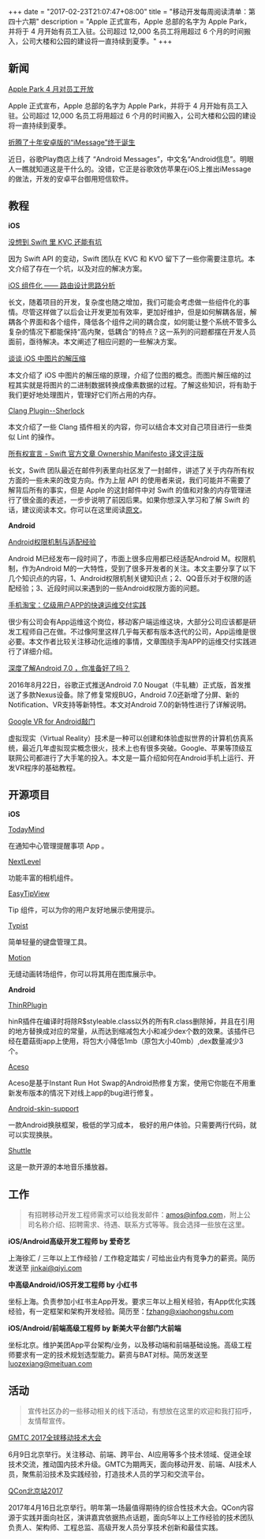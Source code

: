 +++
date = "2017-02-23T21:07:47+08:00"
title = "移动开发每周阅读清单：第四十六期"
description = "Apple 正式宣布，Apple 总部的名字为 Apple Park，并将于 4 月开始有员工入驻。公司超过 12,000 名员工将用超过 6 个月的时间搬入，公司大楼和公园的建设将一直持续到夏季。"
+++


## 新闻

[Apple Park 4 月对员工开放](http://www.apple.com/cn/pr/library/2017/02/22Apple-Park-Opens-to-Employees-in-April.html)

Apple 正式宣布，Apple 总部的名字为 Apple Park，并将于 4 月开始有员工入驻。公司超过 12,000 名员工将用超过 6 个月的时间搬入，公司大楼和公园的建设将一直持续到夏季。

[折腾了十年安卓版的“iMessage”终于诞生](http://www.leiphone.com/news/201702/5lwZHiAYgGsIeDWR.html)

近日，谷歌Play商店上线了 “Android Messages”，中文名“Android信息”。明眼人一瞧就知道这是干什么的。没错，它正是谷歌效仿苹果在iOS上推出iMessage的做法，开发的安卓平台御用短信软件。

## 教程

**iOS**

[没想到 Swift 里 KVC 还能有坑](http://www.jianshu.com/p/196e3bfcf95e)

因为 Swift API 的变动，Swift 团队在 KVC 和 KVO 留下了一些你需要注意坑。本文介绍了存在一个坑，以及对应的解决方案。

[iOS 组件化 —— 路由设计思路分析](http://www.jianshu.com/p/76da56b3bd55)

长文，随着项目的开发，复杂度也随之增加，我们可能会考虑做一些组件化的事情。尽管这样做了以后会让开发更加有效率，更加好维护，但是如何解耦各层，解耦各个界面和各个组件，降低各个组件之间的耦合度，如何能让整个系统不管多么复杂的情况下都能保持“高内聚，低耦合”的特点？这一系列的问题都摆在开发人员面前，亟待解决。本文阐述了相应问题的一些解决方案。

[谈谈 iOS 中图片的解压缩](http://blog.leichunfeng.com/blog/2017/02/20/talking-about-the-decompression-of-the-image-in-ios/#jtss-tsina)

本文介绍了 iOS 中图片的解压缩的原理，介绍了位图的概念。而图片解压缩的过程其实就是将图片的二进制数据转换成像素数据的过程。了解这些知识，将有助于我们更好地处理图片，管理好它们所占用的内存。

[Clang Plugin--Sherlock](http://blog.mrriddler.com/2017/02/24/Clang%E6%8F%92%E4%BB%B6-Sherlock/)

本文介绍了一些 Clang 插件相关的内容，你可以结合本文对自己项目进行一些类似 Lint 的操作。

[所有权宣言 - Swift 官方文章 Ownership Manifesto 译文评注版](https://onevcat.com/2017/02/ownership/)

长文，Swift 团队最近在邮件列表里向社区发了一封邮件，讲述了关于内存所有权方面的一些未来的改变方向。作为上层 API 的使用者来说，我们可能并不需要了解背后所有的事实，但是 Apple 的这封邮件中对 Swift 的值和对象的内存管理进行了很全面的表述，一步步说明了前因后果。如果你想深入学习和了解 Swift 的话，建议阅读本文。你可以在这里阅读[原文](https://github.com/apple/swift/blob/master/docs/OwnershipManifesto.md)。

**Android**

[Android权限机制与适配经验](http://mp.weixin.qq.com/s?__biz=MzI1NjEwMTM4OA==&mid=2651232379&idx=1&sn=b606cea54aafdcce30972cec62df45f0)

Android M已经发布一段时间了，市面上很多应用都已经适配Android M。权限机制，作为Android M的一大特性，受到了很多开发者的关注。本文主要分享了以下几个知识点的内容，1、Android权限机制关键知识点；2、QQ音乐对于权限的适配经验；3、近段时间以来遇到的一些Android权限方面的问题。

[手机淘宝：亿级用户APP的快速运维交付实践](http://mp.weixin.qq.com/s?__biz=MzAxNDEwNjk5OQ==&mid=2650400312&idx=1&sn=ce8468991c70ab2e06634f59cd2b6865)

很少有公司会有App运维这个岗位，移动客户端运维这块，大部分公司应该都是研发工程师自己在做。不过像阿里这样几乎每天都有版本迭代的公司，App运维是很必要。本文作者比较关注移动化运维的事情，文章围绕手淘APP的运维交付实践进行了详细介绍。

[深度了解Android 7.0 ，你准备好了吗？](http://mp.weixin.qq.com/s/8Nouh0ZZklqjxfachhoA-g)

2016年8月22日，谷歌正式推送Android 7.0 Nougat（牛轧糖）正式版，首发推送了多款Nexus设备。除了修复常规BUG，Android 7.0还新增了分屏、新的Notification、VR支持等新特性。本文对Android 7.0的新特性进行了详解说明。

[Google VR for Android敲门](http://www.jianshu.com/p/7867fe980fb4)

虚拟现实（Virtual Reality）技术是一种可以创建和体验虚拟世界的计算机仿真系统，最近几年虚拟现实概念很火，技术上也有很多突破。Google、苹果等顶级互联网公司都进行了大手笔的投入。本文是一篇介绍如何在Android手机上运行、开发VR程序的基础教程。


## 开源项目

**iOS**

[TodayMind](https://github.com/cyanzhong/TodayMind)

在通知中心管理提醒事项 App 。

[NextLevel](https://github.com/NextLevel/NextLevel)

功能丰富的相机组件。

[EasyTipView](https://github.com/teodorpatras/EasyTipView)

Tip 组件，可以为你的用户友好地展示使用提示。

[Typist](https://github.com/totocaster/Typist)

简单轻量的键盘管理工具。

[Motion](https://github.com/CosmicMind/Motion)

无缝动画转场组件，你可以将其用在图库展示中。


**Android**

[ThinRPlugin](https://github.com/meili/ThinRPlugin)

hinR插件在编译时将除R$styleable.class以外的所有R.class删除掉，并且在引用的地方替换成对应的常量，从而达到缩减包大小和减少dex个数的效果。该插件已经在蘑菇街app上使用，将包大小降低1mb（原包大小40mb）,dex数量减少3个。

[Aceso](https://github.com/meili/Aceso)

Aceso是基于Instant Run Hot Swap的Android热修复方案，使用它你能在不用重新发布版本的情况下对线上app的bug进行修复。

[Android-skin-support](https://github.com/ximsfei/Android-skin-support)

一款Android换肤框架，极低的学习成本， 极好的用户体验。只需要两行代码，就可以实现换肤。

[Shuttle](https://github.com/timusus/Shuttle)

这是一款开源的本地音乐播放器。

## 工作

> 有招聘移动开发工程师需求可以给我发邮件：amos@infoq.com，附上公司名称介绍、招聘需求、待遇、联系方式等等。我会选择一些放在这里。

**iOS/Android高级开发工程师 by 爱奇艺**

上海徐汇 / 三年以上工作经验 / 工作稳定踏实 / 可给出业内有竞争力的薪资。简历发送至 jinkai@qiyi.com

**中高级Android/iOS开发工程师 by 小红书**

坐标上海。负责参加小红书主App开发。要求三年以上相关经验，有App优化实践经验，有一定框架和架构开发经验。简历至：fzhang@xiaohongshu.com

**iOS/Android/前端高级工程师 by 新美大平台部门大前端**

坐标北京。维护美团App平台架构/业务，以及移动端和前端基础设施。高级工程师要求有一定的技术规划选型能力。薪资与BAT对标。简历发送至 luozexiang@meituan.com

## 活动


> 宣传社区办的一些移动相关的线下活动，有想放在这里的欢迎和我打招呼，友情帮宣传。

[GMTC 2017全球移动技术大会](http://gmtc.geekbang.org/?utm_source=infoq&utm_campaign=bornmobile&utm_medium=wechat)

6月9日北京举行。关注移动、前端、跨平台、AI应用等多个技术领域、促进全球技术交流，推动国内技术升级。GMTC为期两天，面向移动开发、前端、AI技术人员，聚焦前沿技术及实践经验，打造技术人员的学习和交流平台。

[QCon北京站2017](http://2017.qconbeijing.com/)

2017年4月16日北京举行。明年第一场最值得期待的综合性技术大会。QCon内容源于实践并面向社区，演讲嘉宾依据热点话题，面向5年以上工作经验的技术团队负责人、架构师、工程总监、高级开发人员分享技术创新和最佳实践。